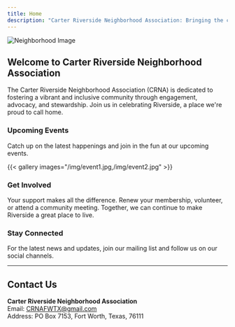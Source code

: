 ```yaml
---
title: Home
description: "Carter Riverside Neighborhood Association: Bringing the community together since 1995."
---
```


![Neighborhood Image](/img/CRNAcover.jpg)

## Welcome to Carter Riverside Neighborhood Association

The Carter Riverside Neighborhood Association (CRNA) is dedicated to fostering a vibrant and inclusive community through engagement, advocacy, and stewardship. Join us in celebrating Riverside, a place we're proud to call home.

### Upcoming Events

Catch up on the latest happenings and join in the fun at our upcoming events.

{{< gallery images="/img/event1.jpg,/img/event2.jpg" >}}

### Get Involved

Your support makes all the difference. Renew your membership, volunteer, or attend a community meeting. Together, we can continue to make Riverside a great place to live.

### Stay Connected

For the latest news and updates, join our mailing list and follow us on our social channels.

---

## Contact Us

**Carter Riverside Neighborhood Association**  
Email: [CRNAFWTX@gmail.com](mailto:CRNAFWTX@gmail.com)  
Address: PO Box 7153, Fort Worth, Texas, 76111
